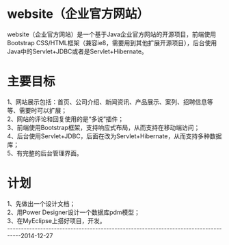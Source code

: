 website（企业官方网站）
=======

website（企业官方网站）是一个基于Java企业官方网站的开源项目，前端使用Bootstrap CSS/HTML框架（兼容ie8，需要用到其他扩展开源项目），后台使用Java中的Servlet+JDBC或者是Servlet+Hibernate。

主要目标
=======
1、网站展示包括：首页、公司介绍、新闻资讯、产品展示、案列、招聘信息等等、需要时可以扩展；  
2、网站的评论和回复使用的是“多说”插件；  
3、前端使用Bootstrap框架，支持响应式布局，从而支持在移动端访问；  
4、后台使用Servlet+JDBC，后面在改为Servlet+Hibernate，从而支持多种数据库；  
5、有完整的后台管理界面。  

计划  
=======
1、先做出一个设计文档；  
2、用Power Designer设计一个数据库pdm模型；  
3、在MyEclipse上搭好项目，开发。  
-----------------------------------------------------------------------------------2014-12-27
